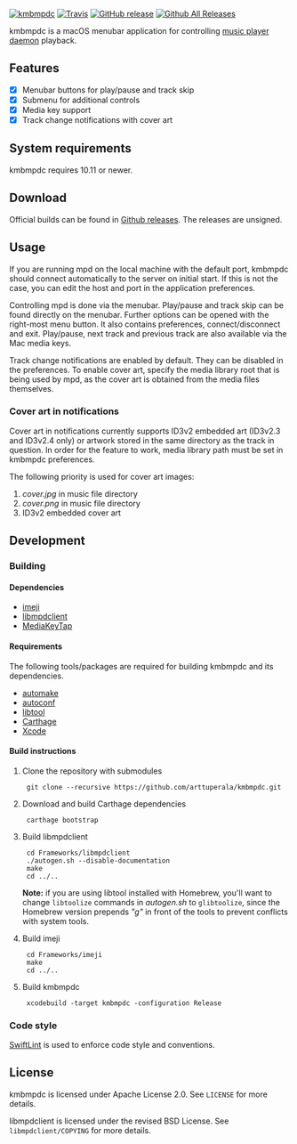 [![kmbmpdc](http://perala.me/kmbmpdc/header.png)](https://github.com/arttuperala/kmbmpdc)
[![Travis](https://img.shields.io/travis/arttuperala/kmbmpdc.svg?maxAge=3600)](https://travis-ci.org/arttuperala/kmbmpdc)
[![GitHub release](https://img.shields.io/github/release/arttuperala/kmbmpdc.svg?maxAge=43200)](https://github.com/arttuperala/kmbmpdc/releases/latest)
[![Github All Releases](https://img.shields.io/github/downloads/arttuperala/kmbmpdc/total.svg?maxAge=28800)](https://github.com/arttuperala/kmbmpdc/releases)

kmbmpdc is a macOS menubar application for controlling [music player daemon](https://www.musicpd.org/) playback.

## Features

- [x] Menubar buttons for play/pause and track skip
- [x] Submenu for additional controls
- [x] Media key support
- [x] Track change notifications with cover art

## System requirements

kmbmpdc requires 10.11 or newer.

## Download

Official builds can be found in [Github releases](https://github.com/arttuperala/kmbmpdc/releases). The releases are unsigned.

## Usage

If you are running mpd on the local machine with the default port, kmbmpdc should connect automatically to the server on initial start. If this is not the case, you can edit the host and port in the application preferences.

Controlling mpd is done via the menubar. Play/pause and track skip can be found directly on the menubar. Further options can be opened with the right-most menu button. It also contains preferences, connect/disconnect and exit. Play/pause, next track and previous track are also available via the Mac media keys.

Track change notifications are enabled by default. They can be disabled in the preferences. To enable cover art, specify the media library root that is being used by mpd, as the cover art is obtained from the media files themselves.

### Cover art in notifications

Cover art in notifications currently supports ID3v2 embedded art (ID3v2.3 and ID3v2.4 only) or artwork stored in the same directory as the track in question. In order for the feature to work, media library path must be set in kmbmpdc preferences.

The following priority is used for cover art images:

1. *cover.jpg* in music file directory
2. *cover.png* in music file directory
3. ID3v2 embedded cover art

## Development

### Building

#### Dependencies

* [imeji](https://github.com/arttuperala/imeji)
* [libmpdclient](https://www.musicpd.org/libs/libmpdclient/)
* [MediaKeyTap](https://github.com/nhurden/MediaKeyTap)

#### Requirements

The following tools/packages are required for building kmbmpdc and its dependencies.

* [automake](https://www.gnu.org/software/automake/)
* [autoconf](https://www.gnu.org/software/autoconf/autoconf.html)
* [libtool](https://www.gnu.org/software/libtool/)
* [Carthage](https://github.com/Carthage/Carthage)
* [Xcode](https://developer.apple.com/xcode/)

#### Build instructions

1. Clone the repository with submodules

        git clone --recursive https://github.com/arttuperala/kmbmpdc.git

2. Download and build Carthage dependencies

        carthage bootstrap

3. Build libmpdclient

        cd Frameworks/libmpdclient
        ./autogen.sh --disable-documentation
        make
        cd ../..

    **Note:** if you are using libtool installed with Homebrew, you'll want to change `libtoolize` commands in *autogen.sh* to `glibtoolize`, since the Homebrew version prepends *"g"* in front of the tools to prevent conflicts with system tools.

4. Build imeji

        cd Frameworks/imeji
        make
        cd ../..

5. Build kmbmpdc

        xcodebuild -target kmbmpdc -configuration Release

### Code style

[SwiftLint](https://github.com/realm/SwiftLint) is used to enforce code style and conventions.

## License

kmbmpdc is licensed under Apache License 2.0. See `LICENSE` for more details.

libmpdclient is licensed under the revised BSD License. See `libmpdclient/COPYING` for more details.

